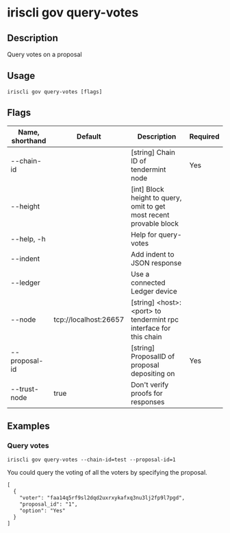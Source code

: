 # iriscli gov query-votes

## Description

Query votes on a proposal

## Usage

```
iriscli gov query-votes [flags]
```

## Flags

| Name, shorthand | Default                    | Description                                                                                                                                          | Required |
| --------------- | -------------------------- | ---------------------------------------------------------------------------------------------------------------------------------------------------- | -------- |
| --chain-id      |                            | [string] Chain ID of tendermint node                                                                                                                 | Yes      |
| --height        |                            | [int] Block height to query, omit to get most recent provable block                                                                                  |          |
| --help, -h      |                            | Help for query-votes                                                                                                                                 |          |
| --indent        |                            | Add indent to JSON response                                                                                                                          |          |
| --ledger        |                            | Use a connected Ledger device                                                                                                                        |          |
| --node          | tcp://localhost:26657      | [string] \<host>:\<port> to tendermint rpc interface for this chain                                                                                  |          |
| --proposal-id   |                            | [string] ProposalID of proposal depositing on                                                                                                        | Yes      |
| --trust-node    | true                       | Don't verify proofs for responses                                                                                                                    |          |

## Examples

### Query votes

```shell
iriscli gov query-votes --chain-id=test --proposal-id=1
```

You could query the voting of all the voters by specifying the proposal.
 
```txt
[
  {
    "voter": "faa14q5rf9sl2dqd2uxrxykafxq3nu3lj2fp9l7pgd",
    "proposal_id": "1",
    "option": "Yes"
  }
]
```